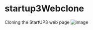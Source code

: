 # startup3Webclone
Cloning the StartUP3 web page
![image](https://github.com/ShivarajuG/startup3Webclone/assets/147739806/55f8ec6b-9c1b-4bf3-98af-3ea8515ff2d2)
